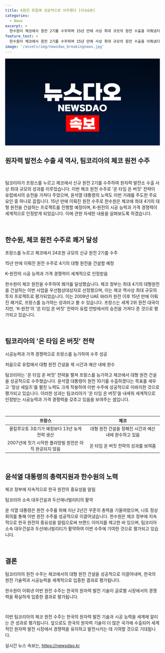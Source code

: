 ```yaml
---
title: K원전 유럽에 성공적으로 이주했다 [이슈&뷰]
categories:
  - News
excerpt: >
  한수원이 체코에서 원전 2기를 수주하며 15년 만에 사상 최대 규모의 원전 수출을 이뤄냈다. 팀코리아가 온 타임 온 버짓 전략을 펼쳐 유럽에서 승전을 거두었으며, 윤 대통령의 지원으로 정상 세일즈를 이루어냈다. 체코 정부는 K-원전의 뛰어난 시공 능력과 경쟁력을 인정하며 상호협력했다. 한수원과 팀코리아 일원인 대우건설, 두산에너빌리티의 역할도 크다고 평가된다.
feature_text: >
  한수원이 체코에서 원전 2기를 수주하며 15년 만에 사상 최대 규모의 원전 수출을 이뤄냈다. 팀코리아가 온 타임 온 버짓 전략을 펼쳐 유럽에서 승전을 거두었으며, 윤 대통령의 지원으로 정상 세일즈를 이루어냈다. 체코 정부는 K-원전의 뛰어난 시공 능력과 경쟁력을 인정하며 상호협력했다. 한수원과 팀코리아 일원인 대우건설, 두산에너빌리티의 역할도 크다고 평가된다.
image: '/assets/img/newsdao_breakingnews.jpg'
---
```


<p><img src="/assets/img/newsdao_breakingnews.jpg" alt="bookingtag 속보" /></p>

<h2 data-ke-size="size26">원자력 발전소 수출 새 역사, 팀코리아의 체코 원전 수주</h2>

<p data-ke-size="size16">&nbsp;</p>

<p>팀코리아가 프랑스를 누르고 체코에서 신규 원전 2기를 수주하여 원자력 발전소 수출 사상 최대 규모의 성과를 이루었습니다. 이번 체코 원전 수주로 '온 타임 온 버짓' 전략이 유럽에서의 승전을 가져다 주었으며, 윤석열 대통령의 노력도 이번 거래를 주도한 주요 요인 중 하나로 꼽힙니다. 15년 만에 이뤄진 원전 수주로 한수원은 체코에 최대 4기의 대형 원전을 건설하는 프로젝트를 진행할 예정이며, K-원전의 시공 능력과 가격 경쟁력이 세계적으로 인정받게 되었습니다. 이에 관한 자세한 내용을 살펴보도록 하겠습니다.</p>

<p data-ke-size="size16">&nbsp;</p>

<h2 data-ke-size="size24">한수원, 체코 원전 수주로 쾌거 달성</h2>

<p data-ke-size="size16">프랑스를 누르고 체코에서 24조원 규모의 신규 원전 2기를 수주</p>

<p data-ke-size="size16">15년 만에 이뤄진 원전 수주로 4기의 대형 원전을 건설할 예정</p>

<p data-ke-size="size16">K-원전의 시공 능력과 가격 경쟁력이 세계적으로 인정받음</p>

<p>한수원이 체코 원전을 수주하여 쾌거를 달성했습니다. 체코 정부는 최대 4기의 대형원전을 건설하는 이번 사업을 우선협상대상자로 선정했으며, 이는 체코 역사상 최대 규모의 투자 프로젝트로 평가되었습니다. 이는 2009년 UAE 바라카 원전 이후 15년 만에 이뤄진 쾌거로, 프랑스를 능가하는 성과라고 볼 수 있습니다. 프랑스는 세계 2위 원전 대국이지만, 'K-원전'의 '온 타임 온 버짓' 전략이 유럽 안방에서의 승전을 가져다 준 것으로 평가되고 있습니다.</p>

<p data-ke-size="size16">&nbsp;</p>

<h2 data-ke-size="size24">팀코리아의 '온 타임 온 버짓' 전략</h2>

<p data-ke-size="size16">시공능력과 가격 경쟁력으로 프랑스를 능가하여 수주 성공</p>

<p data-ke-size="size16">처음으로 유럽에서 대형 원전 건설을 제 시간과 예산 내에 완수</p>

<p>팀코리아는 '온 타임 온 버짓' 전략을 펼쳐 프랑스를 능가하고 체코에서 대형 원전 건설을 성공적으로 수주했습니다. 윤석열 대통령이 원전 10기를 수출하겠다는 목표를 세우고 '정상 세일즈'를 펼친 노력도 크게 작용하여 이번 수주에 성공적으로 이바지한 것으로 평가되고 있습니다. 이러한 성과는 팀코리아가 '온 타임 온 버짓'을 내세워 세계적으로 인정받는 시공능력과 가격 경쟁력을 갖추고 있음을 보여주는 셈입니다.</p>

<p data-ke-size="size16">&nbsp;</p>

<table>
<thead>
<tr>
<th style="text-align: center;">프랑스</th>
<th style="text-align: center;">체코</th>
</tr>
</thead>
<tbody>
<tr>
<td style="text-align: center;">올킬루오토 3호기가 예정보다 13년 늦게 전력 생산</td>
<td style="text-align: center;">대형 원전 건설을 정해진 시간과 예산 내에 완수하고 있음</td>
</tr>
<tr>
<td style="text-align: center;">2007년에 짓기 시작한 플라망빌 원전은 아직 완공되지 않음</td>
<td style="text-align: center;">온 타임 온 버짓 전략의 성과를 보여줌</td>
</tr>
</tbody>
</table>

<p data-ke-size="size16">&nbsp;</p>

<h2 data-ke-size="size24">윤석열 대통령의 총력지원과 한수원의 노력</h2>

<p data-ke-size="size16">체코 정부에 지속적으로 한국 원전의 중요성을 알림</p>

<p data-ke-size="size16">팀코리아 소속 대우건설과 두산에너빌리티의 활약</p>

<p>윤 석열 대통령은 원전 수주를 위해 지난 2년간 꾸준히 총력을 기울여왔으며, 나토 정상회의를 통해 이번 원전 수주를 성공적으로 이끌어냈습니다. 한수원은 체코 정부에 지속적으로 한국 원전의 중요성을 알림으로써 브랜드 이미지를 제고한 바 있으며, 팀코리아 소속 대우건설과 두산에너빌리티가 활약하여 이번 수주에 기여한 것으로 평가되고 있습니다.</p>

<p data-ke-size="size16">&nbsp;</p>

<h2 data-ke-size="size24">결론</h2>

<p data-ke-size="size16">팀코리아의 원전 수주는 체코에서의 대형 원전 건설을 성공적으로 이끌어내며, 한국의 원전 기술력과 시공능력을 세계적으로 입증한 결과로 평가됩니다.</p>

<p data-ke-size="size16">한수원이 이뤄낸 이번 원전 수주는 한국의 원자력 발전 기술이 글로벌 시장에서의 경쟁력을 확실하게 입증한 결과로 평가됩니다.</p>

<p data-ke-size="size16">&nbsp;</p>

<p>이번 팀코리아의 체코 원전 수주는 한국의 원자력 발전 기술과 시공 능력을 세계에 알리는 큰 성과로 평가됩니다. 앞으로도 한국의 원자력 기술이 더 많은 국가에 수출되어 세계적인 원자력 발전 시장에서 경쟁력을 유지하고 발전시키는 데 기여할 것으로 기대됩니다.</p>
실시간 뉴스 속보는, <a href="https://newsdao.kr" rel="dofollow">https://newsdao.kr</a>


